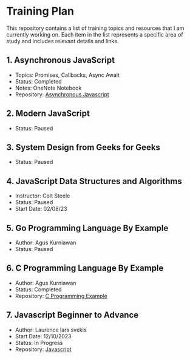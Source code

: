 # Training Plan

This repository contains a list of training topics and resources that I am currently working on. Each item in the list represents a specific area of study and includes relevant details and links.

## 1. Asynchronous JavaScript
   - Topics: Promises, Callbacks, Async Await
   - Status: Completed
   - Notes: OneNote Notebook
   - Repository: [Asynchronous Javascript](https://github.com/ParasPidurkar/Training/tree/76c46d3590f08fc438e952fed3c024bc144337df/asynchronous-javascript-tutorial)

## 2. Modern JavaScript
   - Status: Paused

## 3. System Design from Geeks for Geeks
   - Status: Paused

## 4. JavaScript Data Structures and Algorithms
   - Instructor: Colt Steele
   - Status: Paused
   - Start Date: 02/08/23

## 5. Go Programming Language By Example
   - Author: Agus Kurniawan
   - Status: Paused

## 6. C Programming Language By Example
   - Author: Agus Kurniawan
   - Status: Completed
   - Repository: [C Programming Example](https://github.com/ParasPidurkar/Super_C_programming-.git)

## 7. Javascript Beginner to Advance
   - Author: Laurence lars svekis
   - Start Date: 12/10/2023
   - Status: In Progress
   - Repository: [Javascript](https://github.com/ParasPidurkar/Web_Development/tree/main/Javascript)

